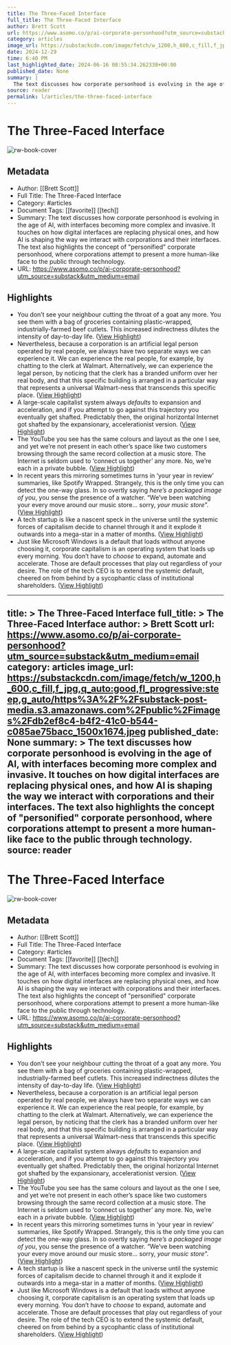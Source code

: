 ```yaml
---
title: The Three-Faced Interface
full_title: The Three-Faced Interface
author: Brett Scott
url: https://www.asomo.co/p/ai-corporate-personhood?utm_source=substack&utm_medium=email
category: articles
image_url: https://substackcdn.com/image/fetch/w_1200,h_600,c_fill,f_jpg,q_auto:good,fl_progressive:steep,g_auto/https%3A%2F%2Fsubstack-post-media.s3.amazonaws.com%2Fpublic%2Fimages%2Fdb2ef8c4-b4f2-41c0-b544-c085ae75bacc_1500x1674.jpeg
date: 2024-12-29
time: 6:40 PM
last_highlighted_date: 2024-06-16 08:55:34.262338+00:00
published_date: None
summary: |
  The text discusses how corporate personhood is evolving in the age of AI, with interfaces becoming more complex and invasive. It touches on how digital interfaces are replacing physical ones, and how AI is shaping the way we interact with corporations and their interfaces. The text also highlights the concept of "personified" corporate personhood, where corporations attempt to present a more human-like face to the public through technology.
source: reader
permalink: l/articles/the-three-faced-interface
---
```

# The Three-Faced Interface

![rw-book-cover](https://substackcdn.com/image/fetch/w_1200,h_600,c_fill,f_jpg,q_auto:good,fl_progressive:steep,g_auto/https%3A%2F%2Fsubstack-post-media.s3.amazonaws.com%2Fpublic%2Fimages%2Fdb2ef8c4-b4f2-41c0-b544-c085ae75bacc_1500x1674.jpeg)

## Metadata
- Author: [[Brett Scott]]
- Full Title: The Three-Faced Interface
- Category: #articles
- Document Tags: [[favorite]] [[tech]] 
- Summary: The text discusses how corporate personhood is evolving in the age of AI, with interfaces becoming more complex and invasive. It touches on how digital interfaces are replacing physical ones, and how AI is shaping the way we interact with corporations and their interfaces. The text also highlights the concept of "personified" corporate personhood, where corporations attempt to present a more human-like face to the public through technology.
- URL: https://www.asomo.co/p/ai-corporate-personhood?utm_source=substack&utm_medium=email

## Highlights
- You don’t see your neighbour cutting the throat of a goat any more. You see them with a bag of groceries containing plastic-wrapped, industrially-farmed beef cutlets. This increased indirectness dilutes the intensity of day-to-day life. ([View Highlight](https://read.readwise.io/read/01j0g2hk0krd8zep7jx6bjz2cq))
- Nevertheless, because a corporation is an artificial legal person operated by real people, we always have two separate ways we can experience it. We can experience the real people, for example, by chatting to the clerk at Walmart. Alternatively, we can experience the legal person, by noticing that the clerk has a branded uniform over her real body, and that this specific building is arranged in a particular way that represents a universal Walmart-ness that transcends this specific place. ([View Highlight](https://read.readwise.io/read/01j0g2p0qwq77atz3zhja8jbgt))
- A large-scale capitalist system always *defaults* to expansion and acceleration, and if you attempt to go against this trajectory you eventually get shafted. Predictably then, the original horizontal Internet got shafted by the expansionary, accelerationist version. ([View Highlight](https://read.readwise.io/read/01j0g2v86ahgtbc9ddn78v8x6e))
- The YouTube you see has the same colours and layout as the one I see, and yet we’re not present in each other’s space like two customers browsing through the same record collection at a music store. The Internet is seldom used to ‘connect us together’ any more. No, we’re each in a private bubble. ([View Highlight](https://read.readwise.io/read/01j0g2zs73t8wv07tc9g5b16nw))
- In recent years this mirroring sometimes turns in ‘your year in review’ summaries, like Spotify Wrapped. Strangely, this is the only time you can detect the one-way glass. In so overtly saying *here’s a packaged image of you*, you sense the presence of a watcher. “We’ve been watching your every move around our music store… sorry, *your music store*”. ([View Highlight](https://read.readwise.io/read/01j0g30yy8gr6130pwfk584s4y))
- A tech startup is like a nascent speck in the universe until the systemic forces of capitalism decide to channel through it and it explode it outwards into a mega-star in a matter of months. ([View Highlight](https://read.readwise.io/read/01j0g3p3tknjcda1b3w2twhgn3))
- Just like Microsoft Windows is a default that loads without anyone choosing it, corporate capitalism is an operating system that loads up every morning. You don’t have to *choose* to expand, automate and accelerate. Those are default processes that play out regardless of your desire. The role of the tech CEO is to extend the systemic default, cheered on from behind by a sycophantic class of institutional shareholders. ([View Highlight](https://read.readwise.io/read/01j0g44jnmkpt3p5ybq8t28cp2))


---
title: >
  The Three-Faced Interface
full_title: >
  The Three-Faced Interface
author: >
  Brett Scott
url: https://www.asomo.co/p/ai-corporate-personhood?utm_source=substack&utm_medium=email
category: articles
image_url: https://substackcdn.com/image/fetch/w_1200,h_600,c_fill,f_jpg,q_auto:good,fl_progressive:steep,g_auto/https%3A%2F%2Fsubstack-post-media.s3.amazonaws.com%2Fpublic%2Fimages%2Fdb2ef8c4-b4f2-41c0-b544-c085ae75bacc_1500x1674.jpeg
published_date: None
summary: >
  The text discusses how corporate personhood is evolving in the age of AI, with interfaces becoming more complex and invasive. It touches on how digital interfaces are replacing physical ones, and how AI is shaping the way we interact with corporations and their interfaces. The text also highlights the concept of "personified" corporate personhood, where corporations attempt to present a more human-like face to the public through technology.
source: reader
---
# The Three-Faced Interface

![rw-book-cover](https://substackcdn.com/image/fetch/w_1200,h_600,c_fill,f_jpg,q_auto:good,fl_progressive:steep,g_auto/https%3A%2F%2Fsubstack-post-media.s3.amazonaws.com%2Fpublic%2Fimages%2Fdb2ef8c4-b4f2-41c0-b544-c085ae75bacc_1500x1674.jpeg)

## Metadata
- Author: [[Brett Scott]]
- Full Title: The Three-Faced Interface
- Category: #articles
- Document Tags: [[favorite]] [[tech]] 
- Summary: The text discusses how corporate personhood is evolving in the age of AI, with interfaces becoming more complex and invasive. It touches on how digital interfaces are replacing physical ones, and how AI is shaping the way we interact with corporations and their interfaces. The text also highlights the concept of "personified" corporate personhood, where corporations attempt to present a more human-like face to the public through technology.
- URL: https://www.asomo.co/p/ai-corporate-personhood?utm_source=substack&utm_medium=email

## Highlights
- You don’t see your neighbour cutting the throat of a goat any more. You see them with a bag of groceries containing plastic-wrapped, industrially-farmed beef cutlets. This increased indirectness dilutes the intensity of day-to-day life. ([View Highlight](https://read.readwise.io/read/01j0g2hk0krd8zep7jx6bjz2cq))
- Nevertheless, because a corporation is an artificial legal person operated by real people, we always have two separate ways we can experience it. We can experience the real people, for example, by chatting to the clerk at Walmart. Alternatively, we can experience the legal person, by noticing that the clerk has a branded uniform over her real body, and that this specific building is arranged in a particular way that represents a universal Walmart-ness that transcends this specific place. ([View Highlight](https://read.readwise.io/read/01j0g2p0qwq77atz3zhja8jbgt))
- A large-scale capitalist system always *defaults* to expansion and acceleration, and if you attempt to go against this trajectory you eventually get shafted. Predictably then, the original horizontal Internet got shafted by the expansionary, accelerationist version. ([View Highlight](https://read.readwise.io/read/01j0g2v86ahgtbc9ddn78v8x6e))
- The YouTube you see has the same colours and layout as the one I see, and yet we’re not present in each other’s space like two customers browsing through the same record collection at a music store. The Internet is seldom used to ‘connect us together’ any more. No, we’re each in a private bubble. ([View Highlight](https://read.readwise.io/read/01j0g2zs73t8wv07tc9g5b16nw))
- In recent years this mirroring sometimes turns in ‘your year in review’ summaries, like Spotify Wrapped. Strangely, this is the only time you can detect the one-way glass. In so overtly saying *here’s a packaged image of you*, you sense the presence of a watcher. “We’ve been watching your every move around our music store… sorry, *your music store*”. ([View Highlight](https://read.readwise.io/read/01j0g30yy8gr6130pwfk584s4y))
- A tech startup is like a nascent speck in the universe until the systemic forces of capitalism decide to channel through it and it explode it outwards into a mega-star in a matter of months. ([View Highlight](https://read.readwise.io/read/01j0g3p3tknjcda1b3w2twhgn3))
- Just like Microsoft Windows is a default that loads without anyone choosing it, corporate capitalism is an operating system that loads up every morning. You don’t have to *choose* to expand, automate and accelerate. Those are default processes that play out regardless of your desire. The role of the tech CEO is to extend the systemic default, cheered on from behind by a sycophantic class of institutional shareholders. ([View Highlight](https://read.readwise.io/read/01j0g44jnmkpt3p5ybq8t28cp2))


